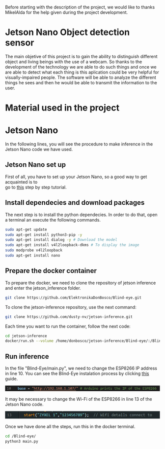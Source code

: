 Before starting with the description of the project, we would like to thanks MikelAlda for the help given during the project development.
# Jetson Nano Object detection sensor

The main objetive of this project is to gain the ability to distinguish different object and living beings with the use of a webcam. So thanks to the development of the technology we are able to do such things and once we are able to detect what each thing is this aplication could be very helpful for visually-impaired people.
The software will be able to analyze the different things he sees and then he would be able to transmit the information to the user.

# Material used in the project

# Jetson Nano
In the following lines, you will see the procedure to make inference in the Jetson Nano code we have used.

## Jetson Nano set up
First of all, you have to set up your Jetson Nano, so a good way to get acquainted is to  
go to [this](https://developer.nvidia.com/embedded/learn/get-started-jetson-nano-devkit#intro) step by step tutorial.

## Install dependecies and download packages

The next step is to install the python dependecies. In order to do that, open a terminal an execute the following commands.

```bash
sudo apt-get update
sudo apt-get install python3-pip -y
sudo apt-get install dialog -y # Download the model
sudo apt-get install v4l2loopback-dkms # To display the image
sudo modprobe v4l2loopback
sudo apt-get install nano 
```

## Prepare the docker container

To prepare the docker, we need to clone the repository of jetson inference and enter the jetson_inference folder.
```bash
git clone https://github.com/ElektronikaDonBosco/Blind-eye.git

```

To clone the jetson-inference repository, use the next command:

```bash
git clone https://github.com/dusty-nv/jetson-inference.git


```

Each time you want to run the container, follow the next code:

```bash
cd jetson-inference
docker/run.sh --volume /home/donbosco/jetson-inference/Blind-eye/:/Blind-eye #You must use your own computer path.
```

## Run inference

In the file "Blind-Eye/main.py", we need to change the ESP8266 IP address in line 10. You can see the Blind-Eye instalation process by clicking [this](https://github.com/ElektronikaDonBosco/Blind-Eye) guide.


![](assets/2023-05-03_101412.png)

It may be necessary to change the Wi-Fi of the ESP8266 in line 13 of the Jetson Nano code.

![](assets/2023-05-03_101304.png)

Once we have done all the steps, run this in the docker terminal.
 
```bash
cd /Blind-eye/
python3 main.py
```
